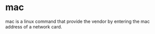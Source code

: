 # mac
mac is a linux command that provide the vendor by entering the mac address of a network card.
